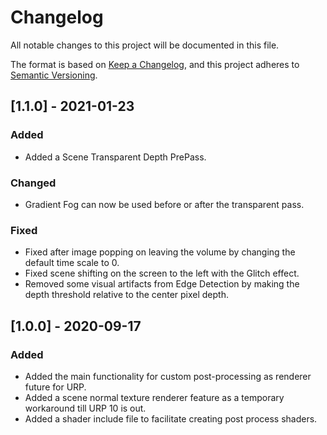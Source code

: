 # Changelog
All notable changes to this project will be documented in this file.

The format is based on [Keep a Changelog](https://keepachangelog.com/en/1.0.0/),
and this project adheres to [Semantic Versioning](https://semver.org/spec/v2.0.0.html).

## [1.1.0] - 2021-01-23
### Added
- Added a Scene Transparent Depth PrePass.

### Changed
- Gradient Fog can now be used before or after the transparent pass.

### Fixed
- Fixed after image popping on leaving the volume by changing the default time scale to 0.
- Fixed scene shifting on the screen to the left with the Glitch effect.
- Removed some visual artifacts from Edge Detection by making the depth threshold relative to the center pixel depth.

## [1.0.0] - 2020-09-17
### Added
- Added the main functionality for custom post-processing as renderer future for URP.
- Added a scene normal texture renderer feature as a temporary workaround till URP 10 is out.
- Added a shader include file to facilitate creating post process shaders. 